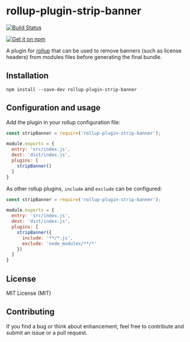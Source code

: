 # rollup-plugin-strip-banner

[![Build Status](https://travis-ci.org/mjeanroy/rollup-plugin-strip-banner.svg?branch=master)](https://travis-ci.org/mjeanroy/rollup-plugin-strip-banner)

[![Get it on npm](https://nodei.co/npm/rollup-plugin-strip-banner.png?compact=true)](https://www.npmjs.org/package/rollup-plugin-strip-banner)

A plugin for [rollup](http://rollupjs.org) that can be used to remove banners (such as license
headers) from modules files before generating the final bundle.

## Installation

```npm install --save-dev rollup-plugin-strip-banner```

## Configuration and usage

Add the plugin in your rollup configuration file:

```js
const stripBanner = require('rollup-plugin-strip-banner');

module.exports = {
  entry: 'src/index.js',
  dest: 'dist/index.js',
  plugins: [
    stripBanner()
  ]
}
```

As other rollup plugins, `include` and `exclude` can be configured:

```js
const stripBanner = require('rollup-plugin-strip-banner');

module.exports = {
  entry: 'src/index.js',
  dest: 'dist/index.js',
  plugins: [
    stripBanner({
      include: '**/*.js',
      exclude: 'node_modules/**/*'
    })
  ]
}
```

## License

MIT License (MIT)

## Contributing

If you find a bug or think about enhancement, feel free to contribute and submit an issue or a pull request.
